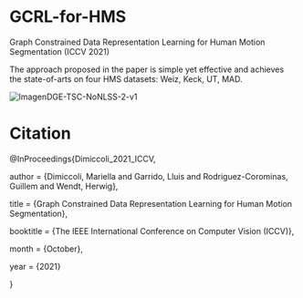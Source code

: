 # GCRL-for-HMS 
Graph Constrained Data Representation Learning for Human Motion Segmentation (ICCV 2021)

The approach proposed in the paper is simple yet effective and achieves the state-of-arts on four HMS datasets: Weiz, Keck, UT, MAD.


![ImagenDGE-TSC-NoNLSS-2-v1](https://user-images.githubusercontent.com/50593288/129836762-22641599-dc30-415d-a74c-0f6dabc665cc.png)

# Citation
@InProceedings{Dimiccoli_2021_ICCV,

author = {Dimiccoli, Mariella and Garrido, Lluis and Rodriguez-Corominas, Guillem and Wendt, Herwig},

title = {Graph Constrained Data Representation Learning for Human Motion Segmentation},

booktitle = {The IEEE International Conference on Computer Vision (ICCV)},

month = {October},

year = {2021}

}
